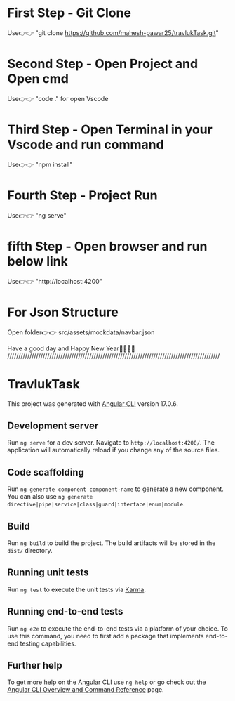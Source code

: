 # First Step - Git Clone

Use👉👉 "git clone https://github.com/mahesh-pawar25/travlukTask.git"

# Second Step - Open Project and Open cmd

Use👉👉 "code ."  for open Vscode

# Third Step - Open Terminal in your Vscode and run command

Use👉👉 "npm install"

# Fourth Step - Project Run

Use👉👉 "ng serve"

# fifth Step - Open browser and run below link

Use👉👉 "http://localhost:4200"

# For Json Structure 

Open folder👉👉 src/assets/mockdata/navbar.json

Have a good day and Happy New Year🎉🎉🎉🎉
////////////////////////////////////////////////////////////////////////////////////////////////

# TravlukTask

This project was generated with [Angular CLI](https://github.com/angular/angular-cli) version 17.0.6.

## Development server

Run `ng serve` for a dev server. Navigate to `http://localhost:4200/`. The application will automatically reload if you change any of the source files.

## Code scaffolding

Run `ng generate component component-name` to generate a new component. You can also use `ng generate directive|pipe|service|class|guard|interface|enum|module`.

## Build

Run `ng build` to build the project. The build artifacts will be stored in the `dist/` directory.

## Running unit tests

Run `ng test` to execute the unit tests via [Karma](https://karma-runner.github.io).

## Running end-to-end tests

Run `ng e2e` to execute the end-to-end tests via a platform of your choice. To use this command, you need to first add a package that implements end-to-end testing capabilities.

## Further help

To get more help on the Angular CLI use `ng help` or go check out the [Angular CLI Overview and Command Reference](https://angular.io/cli) page.

